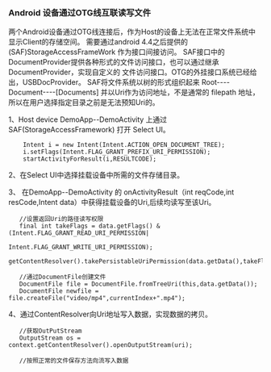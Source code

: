 ### Android 设备通过OTG线互联读写文件
两个Android设备通过OTG线连接后，作为Host的设备上无法在正常文件系统中显示Client的存储空间。
需要通过android 4.4之后提供的 (SAF)StorageAccessFrameWork 作为接口间接访问。
SAF接口中的DocumentProvider提供各种形式的文件访问接口，也可以通过继承DocumentProvider，实现自定义的
文件访问接口。OTG的外挂接口系统已经给出，USBDocProvider。
SAF将文件系统以树的形式组织起来  Root----Document----[Documents] 并以Uri作为访问地址，不是通常的
filepath 地址，所以在用户选择指定目录之前是无法预知Uri的。

1、Host device DemoApp--DemoActivity 上通过 SAF(StorageAccessFramework) 打开 Select UI。
```
    Intent i = new Intent(Intent.ACTION_OPEN_DOCUMENT_TREE);
    i.setFlags(Intent.FLAG_GRANT_PREFIX_URI_PERMISSION);
    startActivityForResult(i,RESULTCODE);
```

2、在Select UI中选择挂载设备中所需的文件存储目录。

3、 在DemoApp--DemoActivity 的 onActivityResult（int reqCode,int resCode,Intent data）中获得挂载设备的Uri,后续均读写至该Uri。
```
   //设置返回Uri的路径读写权限
   final int takeFlags = data.getFlags() & (Intent.FLAG_GRANT_READ_URI_PERMISSION|
                                         Intent.FLAG_GRANT_WRITE_URI_PERMISSION);
   getContentResolver().takePersistableUriPermission(data.getData(),takeFlags);
   
   //通过DocumentFile创建文件
   DocumentFile file = DocumentFile.fromTreeUri(this,data.getData());
   DocumentFile newfile = file.createFile("video/mp4",currentIndex+".mp4");

```

4、通过ContentResolver向Uri地址写入数据，实现数据的拷贝。
```
   //获取OutPutStream
   OutputStream os = context.getContentResolver().openOutputStream(uri);
   
   //按照正常的文件保存方法向流写入数据
```